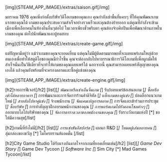 [img]{STEAM_APP_IMAGE}/extras/saison.gif[/img]

มกราคม 1976 คุณเพิ่งก่อตั้งบริษัทวิดีโอเกมของคุณเอง คุณกำลังเช่าพื้นที่แคบๆ ที่ให้คุณพัฒนาเกมแรกของคุณได้ เกมของคุณประสบความสำเร็จอย่างรวดเร็วและคุณต้องย้ายออก แต่คุณที่กำลังจะข้ามเมืองเพื่อเลือกคนในท้องถิ่นอื่นๆต่อไป ในเวลาเพียงชั่วพริบตา คุณต้องจ้างศิลปินเพื่อพัฒนาด้านภาพในเกมของคุณ ต่อไปนักพัฒนาและผู้ทดสอบ

[img]{STEAM_APP_IMAGE}/extras/create-game.gif[/img]

แต่ปัญหามีอยู่ว่า แม้ว่าเกมของคุณจะยอดเยี่ยม แต่คุณไม่มีผู้ติดตามมากพอที่จะเผยแพร่เกมใหญ่ด้วยตนเองเพื่อทำให้สตูดิโอของคุณมีกำไรขึ้น คุณจะต้องกลับไปหาบรรณาธิการวิดีโอเกมที่เพื่อผูกมัดให้สำเร็จนั่นเป็นวิธีเดียวที่จะทำให้เกมของคุณเผยแพร่ได้ นอกจากนี้ คุณสามารถเผยแพร่สัญญาของคุณเองได้ แล้วคุณยังพร้อมที่จะครองตลาดและซื้อคู่แข่งของคุณ

[img]{STEAM_APP_IMAGE}/extras/create-engine.gif[/img]

[h2]รายการฟีเจอร์[/h2]
[list][*] พัฒนาหรือเช่าเอ็นจิ้นเกม
[*] รับ/เผยแพร่ข้อเสนอเกม
[*] ซื้อหรือเช่าได้หลายอาคาร
[*] การพัฒนาและการจัดการร้านค้าดิจิทัล
[*] แฮ็กเกมของคู่แข่ง
[*] ปลดล็อกแนวเกมใหม่
[*] สายลับไปหาคู่แข่ง
[*] จ้างพนักงาน
[*] จัดแคมเปญการตลาด
[*] การจัดและเข้าร่วมการประชุม
[*] ซื้อบริษัท
[*] การทำสัญญาฝึกอบรมพนักงานของคุณ
[*] การพอร์ตเกมไปยังคอนโซลต่างๆ
[*] ออกแบบโลโก้บริษัทของคุณ
[*] จัดการตารางเวลาของพนักงานของคุณ
[*] รับรางวัลเกมแห่งปี
[*] ขอให้มีความสุข[/list]

[h2]เกมนี้ที่ยังไม่มี[/h2]
[list][*] การแข่งขันอีสปอร์ต
[*] แผนก R&D
[*] โหมดผู้เล่นหลายคน
[*] สุ่มกล่องของขวัญ
[*] ไมโครทรานส์แอคชั่น
[/list]

[h2]City Game Studio ได้รับแรงบันดาลใจจากเกมที่ยอดเยี่ยมเช่น[/h2]
[list][*] Game Dev Story
[*] Game Dev Tycoon
[*] Software Inc
[*] Sim City
[*] Mad Games Tycoon[/list]